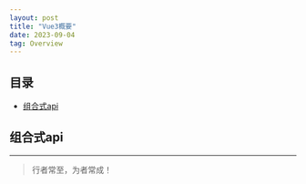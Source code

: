 ```yaml
---
layout: post
title: "Vue3概要"
date: 2023-09-04
tag: Overview
---   
```





## 目录
* [组合式api](#content1)





<!-- ************************************************ -->
## <a id="content1">组合式api</a>


----------
>  行者常至，为者常成！



